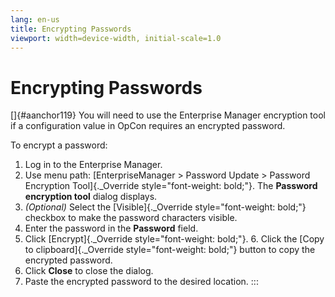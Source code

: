 ```yaml
---
lang: en-us
title: Encrypting Passwords
viewport: width=device-width, initial-scale=1.0
---
```


# Encrypting Passwords

[]{#aanchor119} You will need to use the Enterprise Manager encryption tool if a configuration value in OpCon
requires an encrypted password.

To encrypt a password:

1.  Log in to the Enterprise Manager.
2.  Use menu path: [EnterpriseManager \> Password Update \> Password     Encryption Tool]{._Override style="font-weight: bold;"}. The
    **Password encryption tool** dialog displays.
3.  *(Optional)* Select the [Visible]{._Override     style="font-weight: bold;"} checkbox to make the password characters
    visible.
4.  Enter the password in the **Password** field.
5.  Click [Encrypt]{._Override style="font-weight: bold;"}. 6.  Click the [Copy to clipboard]{._Override style="font-weight: bold;"}
    button to copy the encrypted password.
7.  Click **Close** to close the dialog.
8.  Paste the encrypted password to the desired location.
:::

 

